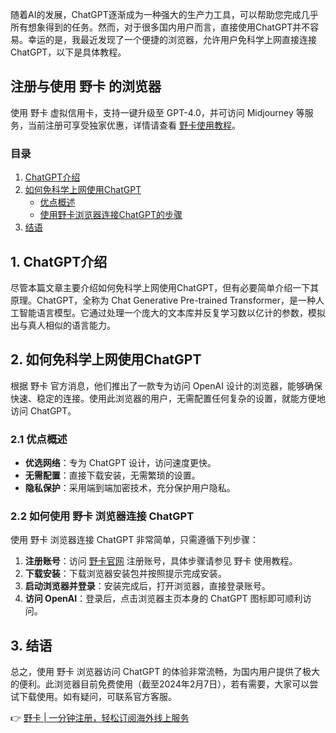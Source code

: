 随着AI的发展，ChatGPT逐渐成为一种强大的生产力工具，可以帮助您完成几乎所有想象得到的任务。然而，对于很多国内用户而言，直接使用ChatGPT并不容易。幸运的是，我最近发现了一个便捷的浏览器，允许用户免科学上网直接连接ChatGPT，以下是具体教程。

## 注册与使用 野卡 的浏览器
使用 野卡 虚拟信用卡，支持一键升级至 GPT-4.0，并可访问 Midjourney 等服务，当前注册可享受独家优惠，详情请查看 [野卡使用教程](https://bit.ly/bewildcard)。

### 目录
1. [ChatGPT介绍](#chatgpt介绍)
2. [如何免科学上网使用ChatGPT](#如何免科学上网使用chatgpt)
   - [优点概述](#优点概述)
   - [使用野卡浏览器连接ChatGPT的步骤](#如何使用野卡浏览器连接chatgpt)
3. [结语](#结语)

## 1. ChatGPT介绍
尽管本篇文章主要介绍如何免科学上网使用ChatGPT，但有必要简单介绍一下其原理。ChatGPT，全称为 Chat Generative Pre-trained Transformer，是一种人工智能语言模型。它通过处理一个庞大的文本库并反复学习数以亿计的参数，模拟出与真人相似的语言能力。

## 2. 如何免科学上网使用ChatGPT
根据 野卡 官方消息，他们推出了一款专为访问 OpenAI 设计的浏览器，能够确保快速、稳定的连接。使用此浏览器的用户，无需配置任何复杂的设置，就能方便地访问 ChatGPT。

### 2.1 优点概述
- **优选网络**：专为 ChatGPT 设计，访问速度更快。
- **无需配置**：直接下载安装，无需繁琐的设置。
- **隐私保护**：采用端到端加密技术，充分保护用户隐私。

### 2.2 如何使用 野卡 浏览器连接 ChatGPT
使用 野卡 浏览器连接 ChatGPT 非常简单，只需遵循下列步骤：

1. **注册账号**：访问 [野卡官网](https://bit.ly/bewildcard) 注册账号，具体步骤请参见 野卡 使用教程。
2. **下载安装**：下载浏览器安装包并按照提示完成安装。
3. **启动浏览器并登录**：安装完成后，打开浏览器，直接登录账号。
4. **访问 OpenAI**：登录后，点击浏览器主页本身的 ChatGPT 图标即可顺利访问。

## 3. 结语
总之，使用 野卡 浏览器访问 ChatGPT 的体验非常流畅，为国内用户提供了极大的便利。此浏览器目前免费使用（截至2024年2月7日），若有需要，大家可以尝试下载使用。如有疑问，可联系官方客服。

👉 [野卡 | 一分钟注册，轻松订阅海外线上服务](https://bit.ly/bewildcard)